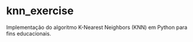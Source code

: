 # knn_exercise
Implementação do algoritmo K-Nearest Neighbors (KNN) em Python para fins educacionais.
